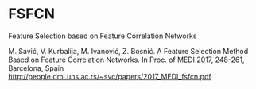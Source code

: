 # FSFCN
Feature Selection based on Feature Correlation Networks

M. Savić, V. Kurbalija, M. Ivanović, Z. Bosnić. A Feature Selection Method Based on Feature Correlation Networks. In Proc. of MEDI 2017, 248-261, Barcelona, Spain
http://people.dmi.uns.ac.rs/~svc/papers/2017_MEDI_fsfcn.pdf
